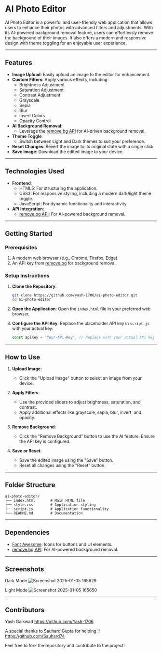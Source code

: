 # AI Photo Editor

AI Photo Editor is a powerful and user-friendly web application that allows users to enhance their photos with advanced filters and adjustments. With its AI-powered background removal feature, users can effortlessly remove the background of their images. It also offers a modern and responsive design with theme toggling for an enjoyable user experience.

---

## **Features**

- **Image Upload**: Easily upload an image to the editor for enhancement.
- **Custom Filters**: Apply various effects, including:
  - Brightness Adjustment
  - Saturation Adjustment
  - Contrast Adjustment
  - Grayscale
  - Sepia
  - Blur
  - Invert Colors
  - Opacity Control
- **AI Background Removal**:
  - Leverage the [remove.bg API](https://www.remove.bg/) for AI-driven background removal.
- **Theme Toggle**:
  - Switch between Light and Dark themes to suit your preference.
- **Reset Changes**: Revert the image to its original state with a single click.
- **Save Image**: Download the edited image to your device.

---

## **Technologies Used**

- **Frontend**:
  - HTML5: For structuring the application.
  - CSS3: For responsive styling, including a modern dark/light theme toggle.
  - JavaScript: For dynamic functionality and interactivity.
- **API Integration**:
  - [remove.bg API](https://www.remove.bg/api): For AI-powered background removal.

---

## **Getting Started**

### **Prerequisites**

1. A modern web browser (e.g., Chrome, Firefox, Edge).
2. An API key from [remove.bg](https://www.remove.bg/) for background removal.

### **Setup Instructions**

1. **Clone the Repository**:
   ```bash
   git clone https://github.com/yash-1706/ai-photo-editor.git
   cd ai-photo-editor
   ```

2. **Open the Application**:
   Open the `index.html` file in your preferred web browser.

3. **Configure the API Key**:
   Replace the placeholder API key in `script.js` with your actual key:
   ```javascript
   const apiKey = 'Your-API-Key'; // Replace with your actual API key
   ```

---

## **How to Use**

1. **Upload Image**:
   - Click the "Upload Image" button to select an image from your device.

2. **Apply Filters**:
   - Use the provided sliders to adjust brightness, saturation, and contrast.
   - Apply additional effects like grayscale, sepia, blur, invert, and opacity.

3. **Remove Background**:
   - Click the "Remove Background" button to use the AI feature. Ensure the API key is configured.

4. **Save or Reset**:
   - Save the edited image using the "Save" button.
   - Reset all changes using the "Reset" button.

---

## **Folder Structure**

```plaintext
ai-photo-editor/
├── index.html       # Main HTML file
├── style.css        # Application styling
├── script.js        # Application functionality
└── README.md        # Documentation
```

---

## **Dependencies**

- [Font Awesome](https://fontawesome.com/): Icons for buttons and UI elements.
- [remove.bg API](https://www.remove.bg/api): For AI-powered background removal.

---

## **Screenshots**

Dark Mode
![Screenshot 2025-01-05 165629](https://github.com/user-attachments/assets/aa44dbef-9b4a-4880-ae6f-19df1229e0cb)

Light Mode
![Screenshot 2025-01-05 165650](https://github.com/user-attachments/assets/f307170b-5dab-458f-b3a6-c188c21956f7)


---

## **Contributors**

Yash Gaikwad
https://github.com/Yash-1706

A special thanks to Sauhard Gupta for helping !!
https://github.com/Sauhard74

Feel free to fork the repository and contribute to the project!

